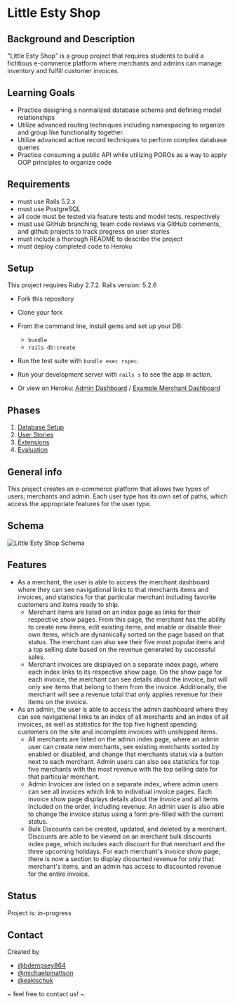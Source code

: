 # Little Esty Shop

## Background and Description

"Little Esty Shop" is a group project that requires students to build a fictitious e-commerce platform where merchants and admins can manage inventory and fulfill customer invoices.

## Learning Goals
- Practice designing a normalized database schema and defining model relationships
- Utilize advanced routing techniques including namespacing to organize and group like functionality together.
- Utilize advanced active record techniques to perform complex database queries
- Practice consuming a public API while utilizing POROs as a way to apply OOP principles to organize code

## Requirements
- must use Rails 5.2.x
- must use PostgreSQL
- all code must be tested via feature tests and model tests, respectively
- must use GitHub branching, team code reviews via GitHub comments, and github projects to track progress on user stories
- must include a thorough README to describe the project
- must deploy completed code to Heroku

## Setup

This project requires Ruby 2.7.2.
Rails version: 5.2.6

* Fork this repository
* Clone your fork
* From the command line, install gems and set up your DB:
    * `bundle`
    * `rails db:create`
* Run the test suite with `bundle exec rspec`.
* Run your development server with `rails s` to see the app in action.


* Or view on Heroku:
[Admin Dashboard](https://rocky-escarpment-73509.herokuapp.com/admin) / 
[Example Merchant Dashboard](https://rocky-escarpment-73509.herokuapp.com/merchants/1/dashboard)


## Phases

1. [Database Setup](./doc/db_setup.md)
1. [User Stories](./doc/user_stories.md)
1. [Extensions](./doc/extensions.md)
1. [Evaluation](./doc/evaluation.md)

## General info
This project creates an e-commerce platform that allows two types of users; merchants and admin. Each user type has its own set of paths, which access the appropriate features for the user type. 

## Schema
![Little Esty Shop Schema](https://user-images.githubusercontent.com/83726180/135164919-c63d146b-49fa-4ca5-9ede-34cf52385fb8.png)
 
## Features
* As a merchant, the user is able to access the merchant dashboard where they can see navigational links to that merchants items and invoices, and statistics for that particular merchant including favorite customers and items ready to ship.
  * Merchant items are listed on an index page as links for their respective show pages. From this page, the merchant has the ability to create new items, edit existing items, and enable or disable their own items, which are dynamically sorted on the page based on that status. The merchant can also see their five most popular items and a top selling date based on the revenue generated by successful sales.
  * Merchant invoices are displayed on a separate index page, where each index links to its respective show page. On the show page for each invoice, the merchant can see details about the invoice, but will only see items that belong to them from the invoice. Additionally, the merchant will see a revenue total that only applies revenue for their items on the invoice.
* As an admin, the user is able to access the admin dashboard where they can see navigational links to an index of all merchants and an index of all invoices, as well as statistics for the top five highest spending customers on the site and incomplete invoices with unshipped items. 
  * All merchants are listed on the admin index page, where an admin user can create new merchants, see existing merchants sorted by enabled or disabled, and change that merchants status via a button next to each merchant. Admin users can also see statistics for top five merchants with the most revenue with the top selling date for that particular merchant.
  * Admin Invoices are listed on a separate index, where admin users can see all invoices which link to individual invoice pages. Each invoice show page displays details about the invoice and all items included on the order, including revenue. An admin user is also able to change the invoice status using a form pre-filled with the current status. 
  * Bulk Discounts can be created, updated, and deleted by a merchant. Discounts are able to be viewed on an merchant bulk discounts index page, which includes each discount for that merchant and the three upcoming holidays. For each merchant's invoice show page, there is now a section to display dicounted revenue for only that merchant's items, and an admin has access to discounted revenue for the entire invoice.
## Status
Project is: in-progress


## Contact
Created by
* [@bdempsey864](https://github.com/bdempsey864)
* [@michaelpmattson](https://github.com/michaelpmattson)
* [@eakischuk](https://github.com/eakischuk)


~ feel free to contact us! ~

